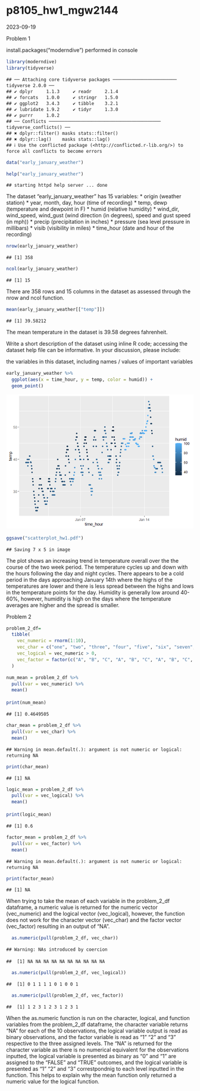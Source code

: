 p8105_hw1_mgw2144
================
2023-09-19

Problem 1

install.packages(“moderndive”) performed in console

``` r
library(moderndive)
library(tidyverse)
```

    ## ── Attaching core tidyverse packages ──────────────────────── tidyverse 2.0.0 ──
    ## ✔ dplyr     1.1.3     ✔ readr     2.1.4
    ## ✔ forcats   1.0.0     ✔ stringr   1.5.0
    ## ✔ ggplot2   3.4.3     ✔ tibble    3.2.1
    ## ✔ lubridate 1.9.2     ✔ tidyr     1.3.0
    ## ✔ purrr     1.0.2     
    ## ── Conflicts ────────────────────────────────────────── tidyverse_conflicts() ──
    ## ✖ dplyr::filter() masks stats::filter()
    ## ✖ dplyr::lag()    masks stats::lag()
    ## ℹ Use the conflicted package (<http://conflicted.r-lib.org/>) to force all conflicts to become errors

``` r
data("early_january_weather")
```

``` r
help("early_january_weather")
```

    ## starting httpd help server ... done

The dataset “early_january_weather” has 15 variables: \* origin (weather
station) \* year, month, day, hour (time of recording) \* temp, dewp
(temperature and dewpoint in F) \* humid (relative humidity) \*
wind_dir, wind_speed, wind_gust (wind direction (in degrees), speed and
gust speed (in mph)) \* precip (precipitation in inches) \* pressure
(sea level pressure in millibars) \* visib (visibility in miles) \*
time_hour (date and hour of the recording)

``` r
nrow(early_january_weather)
```

    ## [1] 358

``` r
ncol(early_january_weather)
```

    ## [1] 15

There are 358 rows and 15 columns in the dataset as assessed through the
nrow and ncol function.

``` r
mean(early_january_weather[["temp"]])
```

    ## [1] 39.58212

The mean temperature in the dataset is 39.58 degrees fahrenheit.

Write a short description of the dataset using inline R code; accessing
the dataset help file can be informative. In your discussion, please
include:

the variables in this dataset, including names / values of important
variables

``` r
early_january_weather %>%
  ggplot(aes(x = time_hour, y = temp, color = humid)) +
  geom_point()
```

![](p8105_hw1_mgw2144_files/figure-gfm/unnamed-chunk-6-1.png)<!-- -->

``` r
ggsave("scatterplot_hw1.pdf")
```

    ## Saving 7 x 5 in image

The plot shows an increasing trend in temperature overall over the the
course of the two week period. The temperature cycles up and down with
the hours following the day and night cycles. There appears to be a cold
period in the days approaching January 14th where the highs of the
temperatures are lower and there is less spread between the highs and
lows in the temperature points for the day. Humidity is generally low
around 40-60%, however, humidity is high on the days where the
temperature averages are higher and the spread is smaller.

Problem 2

``` r
problem_2_df=
  tibble(
    vec_numeric = rnorm(1:10),
    vec_char = c("one", "two", "three", "four", "five", "six", "seven", "eight", "nine", "ten"),
    vec_logical = vec_numeric > 0, 
    vec_factor = factor(c("A", "B", "C", "A", "B", "C", "A", "B", "C", "A"))
  )
```

``` r
num_mean = problem_2_df %>%
  pull(var = vec_numeric) %>%
  mean()

print(num_mean)
```

    ## [1] 0.4649505

``` r
char_mean = problem_2_df %>%
  pull(var = vec_char) %>%
  mean()
```

    ## Warning in mean.default(.): argument is not numeric or logical: returning NA

``` r
print(char_mean)
```

    ## [1] NA

``` r
logic_mean = problem_2_df %>%
  pull(var = vec_logical) %>%
  mean()

print(logic_mean)
```

    ## [1] 0.6

``` r
factor_mean = problem_2_df %>%
  pull(var = vec_factor) %>%
  mean()
```

    ## Warning in mean.default(.): argument is not numeric or logical: returning NA

``` r
print(factor_mean)
```

    ## [1] NA

When trying to take the mean of each variable in the problem_2_df
dataframe, a numeric value is returned for the numeric vector
(vec_numeric) and the logical vector (vec_logical), however, the
function does not work for the character vector (vec_char) and the
factor vector (vec_factor) resulting in an output of “NA”.

``` r
  as.numeric(pull(problem_2_df, vec_char))
```

    ## Warning: NAs introduced by coercion

    ##  [1] NA NA NA NA NA NA NA NA NA NA

``` r
  as.numeric(pull(problem_2_df, vec_logical))
```

    ##  [1] 0 1 1 1 1 0 1 0 0 1

``` r
  as.numeric(pull(problem_2_df, vec_factor))
```

    ##  [1] 1 2 3 1 2 3 1 2 3 1

When the as.numeric function is run on the character, logical, and
function variables from the problem_2_df dataframe, the character
variable returns “NA” for each of the 10 observations, the logical
variable output is read as binary observations, and the factor variable
is read as “1” “2” and “3” respective to the three assigned levels. The
“NA” is returned for the character variable as there is no numerical
equivalent for the observations inputted, the logical variable is
presented as binary as “0” and “1” are assigned to the “FALSE” and
“TRUE” outcomes, and the logical variable is presented as “1” “2” and
“3” correstpondnig to each level inputted in the function. This helps to
explain why the mean function only returned a numeric value for the
logical function.
